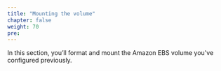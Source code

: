 ```yaml
---
title: "Mounting the volume"
chapter: false
weight: 70
pre: 
---
```


In this section, you’ll format and mount the Amazon EBS volume you've configured previously.